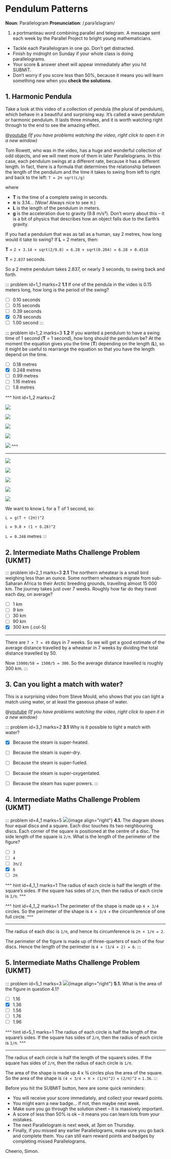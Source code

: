 # Pendulum Patterns

<div class="dictionary">

__Noun__: Parallelogram
__Pronunciation__: /ˌparəˈlɛləɡram/

1. a portmanteau word combining parallel and telegram. A message sent each
week by the Parallel Project to bright young mathematicians.

</div>

*	Tackle each Parallelogram in one go. Don’t get distracted.
*	Finish by midnight on Sunday if your whole class is doing parallelograms.
*	Your score & answer sheet will appear immediately after you hit SUBMIT.
*	Don’t worry if you score less than 50%, because it means you will learn something new when you __check the solutions__.


## 1. Harmonic Pendula

Take a look at this video of a collection of pendula (the plural of pendulum),
which behave in a beautiful and surprising way. It’s called a wave pendulum or
harmonic pendulum. It lasts three minutes, and it is worth watching right through
to the end to see the amazing effect.

@[youtube](RrX2yTGJ6N0?rel=0) _(If you have problems watching the video, right click to open it in a new window)_

Tom Rowett, who was in the video, has a huge and wonderful collection of odd objects,
and we will meet more of them in later Parallelograms. In this case, each pendulum
swings at a different rate, because it has a different length. In fact, there is
a formula that determines the relationship between the length of the pendulum and
the time it takes to swing from left to right and back to the left: `T = 2π sqrt(L/g)`

where
* __T__ is the time of a complete swing in seconds.
* __π__ is 3.14... (Wow! Always nice to see π.)
* __L__ is the length of the pendulum in meters.
* __g__ is the acceleration due to gravity (9.8 m/s²). Don’t worry about this –
it is a bit of physics that describes how an object falls due to the Earth’s gravity.

If you had a pendulum that was as tall as a human, say 2 metres, how long would
it take to swing? If __L__ = 2 meters, then:

__T__ = `2 × 3.14 × sqrt(2/9.8) = 6.28 × sqrt(0.204) = 6.28 × 0.4518`

__T__ = `2.837` seconds.

So a 2 metre pendulum takes 2.837, or nearly 3 seconds, to swing back and forth.

::: problem id=1_1 marks=2
__1.1__ If one of the pendula in the video is 0.15 meters long, how long is the
period of the swing?

* [ ] 0.10 seconds
* [ ] 0.15 seconds
* [ ] 0.39 seconds
* [x] 0.78 seconds
* [ ] 1.00 second
:::

::: problem id=1_2 marks=3
__1.2__ If you wanted a pendulum to have a swing time of 1 second (__T__ = 1 second),
how long should the pendulum be? At the moment the equation gives you the time
(__T__) depending on the length (__L__), so it might be useful to rearrange the
equation so that you have the length depend on the time.

* [ ] 0.18 metres
* [x] 0.248 metres
* [ ] 0.99 metres
* [ ] 1.16 metres
* [ ] 1.8 metres

^^^ hint id=1_2 marks=2


![](/resources/9-25-pendulum-patterns/1-2-first-term.png)

![](/resources/9-25-pendulum-patterns/1-2-second-term.png)

![](/resources/9-25-pendulum-patterns/1-2-third-term.png)

![](/resources/9-25-pendulum-patterns/1-2-fourth-term.png)

![](/resources/9-25-pendulum-patterns/1-2-fifth-term.png)
^^^

---

![](/resources/9-25-pendulum-patterns/1-2-first-term.png)

![](/resources/9-25-pendulum-patterns/1-2-second-term.png)

![](/resources/9-25-pendulum-patterns/1-2-third-term.png)

![](/resources/9-25-pendulum-patterns/1-2-fourth-term.png)

![](/resources/9-25-pendulum-patterns/1-2-fifth-term.png)

We want to know L for a T of 1 second, so:

`L = g(T ÷ (2π))^2`  

`L = 9.8 × (1 ÷ 6.28)^2`  

`L = 0.248` metres
:::


## 2. Intermediate Maths Challenge Problem (UKMT)
<!--- 2013 (5) --->

::: problem id=2_1 marks=3
__2.1__ The northern wheatear is a small bird weighing less than an ounce. Some northern wheatears migrate from sub-Saharan Africa to their Arctic breeding grounds, travelling almost 15 000 km. The journey takes just over 7 weeks. Roughly how far do they travel each day, on average?

* [ ] 1 km
* [ ] 9 km
* [ ] 30 km
* [ ] 90 km
* [x] 300 km
{.col-5}

---

There are `7 × 7 = 49` days in 7 weeks. So we will get a good estimate of the average distance travelled by a wheatear in 7 weeks by dividing the total distance travelled by 50.

Now `15000/50 = 1500/5 = 300`. So the average distance travelled is roughly 300 km.
:::


## 3. Can you light a match with water?

This is a surprising video from Steve Mould, who shows that you can light a match using water, or at least the gaseous phase of water.

@[youtube](JkRAaZIZaAQ?end=130&rel=0) _(If you have problems watching the video, right click to open it in a new window)_

::: problem id=3_1 marks=2
__3.1__ Why is it possible to light a match with water?

* [x] Because the steam is super-heated.
* [ ] Because the steam is super-dry.
* [ ] Because the steam is super-fueled.
* [ ] Because the steam is super-oxygentated.
* [ ] Because the steam has super powers.
:::


## 4. Intermediate Maths Challenge Problem (UKMT)
<!--- 2013 (17) --->

::: problem id=4_1 marks=5
![](/resources/9-25-pendulum-patterns/4-circles.jpg){image align="right"}
__4.1.__ The diagram shows four equal discs and a square. Each disc touches its two neighbouring discs. Each corner of the square is positioned at the centre of a disc. The side length of the square is `2/π`. What is the length of the perimeter of the figure?

* [ ] `3`
* [ ] `4`
* [ ] `3π/2`
* [x] `6`
* [ ] `2π`

^^^ hint id=4_1_1 marks=1
The radius of each circle is half the length of the square’s sides. If the square has sides of `2/π`, then the radius of each circle is `1/π`.
^^^

^^^ hint id=4_1_2 marks=1
The perimeter of the shape is made up `4 × 3/4` circles. So the perimeter of the shape is `4 × 3/4 ×` the circumference of one full circle.
^^^

---

The radius of each disc is `1/π`, and hence its circumference is `2π × 1/π = 2`.  

The perimeter of the figure is made up of three-quarters of each of the four discs. Hence the length of the perimeter is `4 × (3/4 × 2) = 6`.
:::


## 5. Intermediate Maths Challenge Problem (UKMT)
<!--- 2013 (17.1) --->

::: problem id=5_1 marks=3
![](/resources/9-25-pendulum-patterns/4-circles.jpg){image align="right"}
__5.1.__ What is the area of the figure in question 4.1?

* [ ] 1.16
* [x] 1.36
* [ ] 1.56
* [ ] 1.76
* [ ] 1.96

^^^ hint id=5_1 marks=1
The radius of each circle is half the length of the square’s sides. If the square has sides of `2/π`, then the radius of each circle is `1/π`.
^^^

---

The radius of each circle is half the length of the square’s sides. If the square has sides of `2/π`, then the radius of each circle is `1/π`.

The area of the shape is made up 4 x ¾ circles plus the area of the square. So the area of the shape is `(4 × 3/4 × π × (1/π)^2)` + `(2/π)^2` = `1.36`.
:::


Before you hit the SUBMIT button, here are some quick reminders:

*	You will receive your score immediately, and collect your reward points.
*	You might earn a new badge... if not, then maybe next week.
*	Make sure you go through the solution sheet – it is massively important.
*	A score of less than 50% is ok – it means you can learn lots from your mistakes.
*	The next Parallelogram is next week, at 3pm on Thursday.
*	Finally, if you missed any earlier Parallelograms, make sure you go back and complete them. You can still earn reward points and badges by completing missed Parallelograms.

Cheerio,
Simon.
